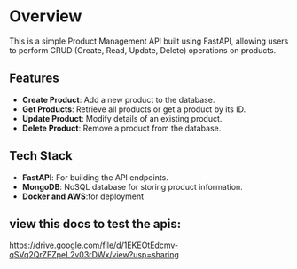 # Overview

This is a simple Product Management API built using FastAPI, allowing users to perform CRUD (Create, Read, Update, Delete) operations on products.

## Features
- **Create Product**: Add a new product to the database.
- **Get Products**: Retrieve all products or get a product by its ID.
- **Update Product**: Modify details of an existing product.
- **Delete Product**: Remove a product from the database.

## Tech Stack
- **FastAPI**: For building the API endpoints.
- **MongoDB**: NoSQL database for storing product information.
- **Docker and AWS**:for deployment 

## view this docs to test the apis:
https://drive.google.com/file/d/1EKEOtEdcmv-qSVq2QrZFZpeL2v03rDWx/view?usp=sharing
